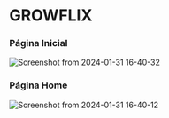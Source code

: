 # GROWFLIX

### Página Inicial
![Screenshot from 2024-01-31 16-40-32](https://github.com/brunojuwer/growflix/assets/60712131/16d48e4c-2c88-41c0-a6ed-f3d8950d1d03)

### Página Home
![Screenshot from 2024-01-31 16-40-12](https://github.com/brunojuwer/growflix/assets/60712131/eb2909ca-06c8-4a5a-8153-b3897aeffa92)
